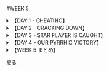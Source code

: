 #WEEK 5
<details><summary>【DAY 1 - CHEATING】</summary>

###DAY1 - CHEATING
####

■新しい学校における最初の週で、私はカンニングが<u>**蔓延している**</u>ことに気付いた。
During my first weeks at the new school I observed that cheating was <u>**rampant**</u>.

■私は常々テストでカンニングすることは<u>**ばかげている**</u>と思っていた。
I had always considered it rather <u>**inane**</u> to cheat on a test

■理由は私の<u>**倫理観**</u>であり、また、犠牲になるものが大きすぎるためである。
because of my code of <u>**ethics**</u>, and because so much was at stake.

■どうやら他の生徒は<u>**同意し**</u>ないようだった。
Apparently the other students didn’t <u>**concur**</u>.

■実際のところ、試験監督の存在でさえ、彼らを脅かさなかった。
In fact, even the presence of a proctor did not intimidate them.

■<u>**秘密の**</u>行為というにははほど遠く、カンニングは大っぴらにかつ堂々と行われていた。
Far from being a <u><u><u>**clandestine**</u></u></u> activity, the cheating was open and obvious.

####
----

####|rampant - はびこる (going unchecked, widespread)

When the plague was <u>**rampant**</u> on the island, Dr. Arrowsmith's wife died.

####|inane - 馬鹿げた (foolish)

Orville Wright was criticized for his <u>**inane**</u> desire to fly.

####|ethics - 道義 (code of principles)

A special management committee was asked to investigate business <u>**ethics**</u>.

####|concur - 同意する (agree)

If I can get my parents to <u>**concur**</u>, I'll join the Peace Corps.

####|clandestine - 秘かな (secret, undercover)

The spies thought their meeting was a <u>**clandestine**</u> one, but a throng of FBI agents gathered outside the building.

</details>
<details><summary>【DAY 2 - CRACKING DOWN】</summary>

----
###DAY 2 - CRACKING DOWN
####

■ドージー先生、我々の新しい校長は、我が高校における<u>**目に余る**</u>カンニングについて対応すると決意していた。
Mr. Dorsey, our new principal, determined to do something about the <u>**flagrant**</u> cheating at our high school.

■彼は掲示板にお知らせを出すとともに、注意深く試験監督をしない教師等を<u>**諫め**</u>始めた。
He issued bulletins and began to <u>**admonish**</u> those teachers who did not proctor alertly.

■<u>**圧力**</u>の下、教職員は、<u>**下手人**</u>等の名前を報告した。
Under <u>**duress**</u>, the faculty reported the names of the <u>**culprits**</u>.

■いくつかのカンニングシートがカンニングの確かな証拠として提出された。
Several crib sheets were turned in as tangible evidence of the cheating.

■ドージー先生の非行者への<u>**容赦ない**</u>運動は、実を結びつつあるやに思われた。
Mr. Dorsey’s <u>**inexorable**</u> campaign against the wrong-doers seemed to be paying off.

####
----
####|flagrant - 目に余る (outrageous, glaringly bad)

Parking in front of a hydrant is a <u>**flagrant**</u> violation of the city's law.

####|admonish - 勧告する (to warn, to reprove)

I suspect that my father will <u>**admonish**</u> me for coming home late.

####|duress - 脅迫, 脅し (compulsion, force)

The confession was signed under duress, the attorney claimed.

####|culprit - 犯人, 犯罪者 (the guilty person)

The <u>**culprit**</u> was caught with his fingers in the cookie jar.

####|inexorable - 冷酷な, 容赦のない (inflexible, unrelenting)

Television sleuths are <u>**inexorable**</u> in their pursuit of lawbreakers.

</details>
<details><summary>【DAY 3 - STAR PLAYER IS CAUGHT】</summary>

----
###DAY3 - STAR PLAYER IS CAUGHT
####

■カンニングにまつわる醜聞が一気に熱を帯びたのは、我がフットボール部のキャプテンであるアート・クラウゼが中間試験でのカンニングを見つかるという<u>**酷い**</u>ミスを犯したときだった。
The cheating scandal came to a head when Art Krause, our football captain, made the <u>**egregious**</u> mistake of getting caught cheating on a midterm exam.

■もしアートが彼の犯した汚らわしい行為のために出場できないとすれば、我々が市杯で勝つ可能性はあえなく消え去っただろう。
If Art were suspended for his part in that sordid affair, our chances for winning the city championship would go up in smoke.

■<u>**正気を失った**</u>コーチは校長にアートの<u>**カンニング**</u>を見逃すよう頼んだが、
The <u>**distraught**</u> coach asked the principal to overlook Art’s <u>**duplicity**</u>,

■ドージー先生は<u>**苦い**</u>口調で、選手等は「たっぷり」運動の指導を受けながら、良心の<u>**導き**</u>はほんの少ししか受けなかったのだね、と答えた。
but Mr. Dorsey replied in an <u>**acrimonious**</u> fashion that "the players had been given “a plethora” of athletic instruction but a <u>**paucity**</u> of moral guidance.”

####
----
####|egregious - 実にひどい, 言語道断な (remarkably bad)

The bank teller's <u>**egregious**</u> error was difficult to correct.

####|distraught - ひどく狼狽した, 気の狂った (mentally confused, crazed)

The soldiers were <u>**distraught**</u> to learn that their furloughs had been canceled.

####|duplicity - 過ち, ずる (cunning, trickery)

<u>**Duplicity**</u> is the stock in trade of all adroit counterspies.

####|acrimonious - 苦々しい (bitter)

We tried to ignore her <u>**acrimonious**</u> comments, but that took considerable restraint.

####|paucity - 欠如, 不足 (scarcity)

Although it was a creative writing class, the teacher complained about the <u>**paucity**</u> of talent there.

</details>
<details><summary>【DAY 4 - OUR PYRRHIC VICTORY】</summary>

----
###DAY4 - OUR PYRRHIC VICTORY
####

■ドーシー先生は教師と生徒会の代表を召還した。
Mr. Dorsey summoned a representative group of teachers and student leaders to his office

■目的はフットボール部のキャプテンの停学についての彼らの反応を<u>**聞き出す**</u>ことだった。
in order to <u>**elicit**</u> their reactions to the suspension of the football captain.

■彼は彼らにカンニングはこの学校において<u>**堪忍**</u>されるべきでない<u>**有害な**</u>病であると説いた。
He told them that cheating was a <u>**pernicious**</u> disease that could not be <u>**tolerated**</u> at our school.

■彼はアート・クラウゼをこれほど厳しく律しなければならないことを嫌悪した。
He loathed having to discipline Art Krause so severely,

■しかし、厳しい方策がとられない限り、彼の存在が,今回の件をカンニングしても<u>**無罪**</u>となる明白な誘因として<u>**体現する**</u>ものとなろう。
but unless strict measures were taken, the student body would <u>**construe**</u> the incident as an open invitation to cheat with <u>**impunity**</u>.

■我々はフットボールの試合に敗れるかも知れない。」校長は言った。「だが、我々はこれで自尊心を取り戻せるのだよ。」
“We may lose a football game,” the principal said, “but we can salvage our self-respect.”

####
----
####|elicit - 引き出す, 誘い出す (to draw forth)

It isn't easy to <u>**elicit**</u> answers from a sleepy class on Monday morning.

####|pernicious - 有害な, 害のある (hermful, causing injury)

The dictator's <u>**pernicious**</u> rules failed to intimidate the leaders of the undergrounds.

####|tolerate - 耐える, 許容する (to put up with, to bear)

Dentists appreciate patients who can <u>**tolerate**</u> pain.

####|construe - (...をto...と)解釈する (to make a deduction, to infer)

She hoped that we would not <u>**construe**</u> her decision to run for office as a thirst for power.

####|impunity - 無罪, 免罪されること (freedom from punishment)

The border guards allowed the doctor to cross the frontier with <u>**impunity**</u>.

</details>
<details><summary>【WEEK 5 まとめ】</summary>

----
###WEEK 5 まとめ
|単語     | 意味             |英語での説明|
|-------------|----------------------------|------|
|rampant   |はびこる   |going unchecked, widespread|
| inane       | 馬鹿げた                   |foolish|
| ethics      | 道義                       |code of principles|
| concur      | 同意する                   |agree|
| clandestine | 秘かな                     |secret, undercover|
| flagrant    | 目に余る                   |outrageous, glaringly bad|
| admonish    | 勧告する                   |to warn, to reprove|
| duress      | 脅迫, 脅し                 |compulsion, force|
| culprit     | 犯人, 犯罪者               |the guilty person|
| inexorable  | 冷酷な, 容赦のない         |inflexible, unrelenting|
| egregious   | 実にひどい, 言語道断な     |remarkably bad|
| distraught  | ひどく狼狽した, 気の狂った |mentally confused, crazed|
| duplicity   | 過ち, ずる                 |cunning, trickery|
| acrimonious | 苦々しい                   |bitter|
| paucity     | 欠如, 不足                 |scarcity|
| elicit      | 引き出す, 誘い出す         |to draw forth|
| pernicious  | 有害な, 害のある           |hermful, causing injury|
| tolerate    | 耐える, 許容する           |to put up with, to bear|
| construe    | 解釈する                   |to make a deduction, to infer|
| impunity    | 無罪, 免罪されること       |freedom from punishment|
<!--https://www.tablesgenerator.com/markdown_tables-->
</details>

[戻る](./index.html)